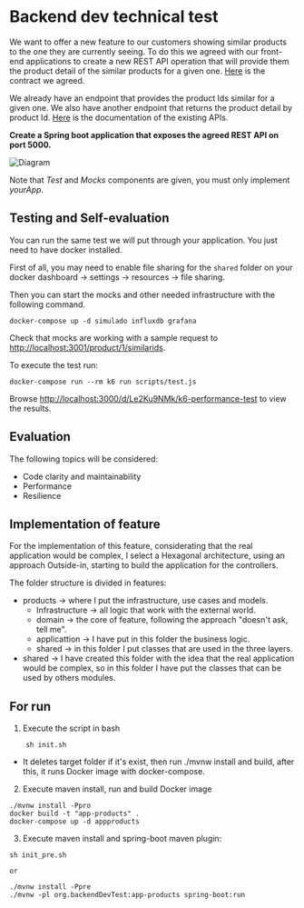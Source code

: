 # Backend dev technical test
We want to offer a new feature to our customers showing similar products to the one they are currently seeing. To do this we agreed with our front-end applications to create a new REST API operation that will provide them the product detail of the similar products for a given one. [Here](./similarProducts.yaml) is the contract we agreed.

We already have an endpoint that provides the product Ids similar for a given one. We also have another endpoint that returns the product detail by product Id. [Here](./existingApis.yaml) is the documentation of the existing APIs.

**Create a Spring boot application that exposes the agreed REST API on port 5000.**

![Diagram](./assets/diagram.jpg "Diagram")

Note that _Test_ and _Mocks_ components are given, you must only implement _yourApp_.

## Testing and Self-evaluation
You can run the same test we will put through your application. You just need to have docker installed.

First of all, you may need to enable file sharing for the `shared` folder on your docker dashboard -> settings -> resources -> file sharing.

Then you can start the mocks and other needed infrastructure with the following command.
```
docker-compose up -d simulado influxdb grafana
```
Check that mocks are working with a sample request to [http://localhost:3001/product/1/similarids](http://localhost:3001/product/1/similarids).

To execute the test run:
```
docker-compose run --rm k6 run scripts/test.js
```
Browse [http://localhost:3000/d/Le2Ku9NMk/k6-performance-test](http://localhost:3000/d/Le2Ku9NMk/k6-performance-test) to view the results.

## Evaluation
The following topics will be considered:
- Code clarity and maintainability
- Performance
- Resilience

## Implementation of feature
For the implementation of this feature, considerating
that the real application would be complex, I select a Hexagonal 
architecture, using an approach Outside-in, starting to build the application
for the controllers. 

The folder structure is divided in features: 
- products ->  where I put the infrastructure, use cases and models.
  - Infrastructure ->  all logic that work with the external world.
  - domain -> the core of feature, following the approach "doesn't ask, tell me". 
  - applicattion -> I have put in this folder the business logic.
  - shared -> in this folder I put classes that are used in the three layers.
- shared -> I have created this folder with the idea that the real application
would be complex, so in this folder I have put the classes that can be used by others modules.

## For run

1. Execute the script in bash
```
    sh init.sh
```
- It deletes target folder if it's exist, then run ./mvnw install and build, 
after this, it runs Docker image with docker-compose.

2. Execute maven install, run and build Docker image
```
./mvnw install -Ppro
docker build -t "app-products" .
docker-compose up -d appproducts
```

3. Execute maven install and spring-boot maven plugin:
```
sh init_pre.sh 

or

./mvnw install -Ppre
./mvnw -pl org.backendDevTest:app-products spring-boot:run
```